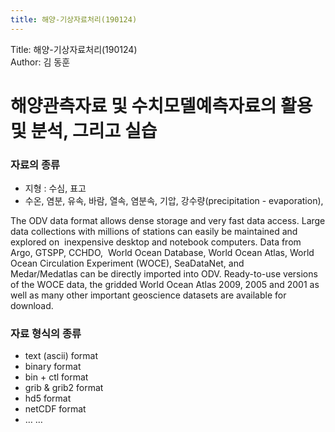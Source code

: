 ```yaml
---
title: 해양-기상자료처리(190124)  
---
```


Title: 해양-기상자료처리(190124)  
Author: 김 동훈

# 해양관측자료 및 수치모델예측자료의 활용 및 분석, 그리고 실습

### 자료의 종류
* 지형 : 수심, 표고
* 수온, 염분, 유속, 바람, 열속, 염분속, 기압, 강수량(precipitation - evaporation),

The ODV data format allows dense storage and very fast data access. Large data collections with millions of stations can easily be maintained and explored on  inexpensive desktop and notebook computers. Data from Argo, GTSPP, CCHDO,  World Ocean Database, World Ocean Atlas, World Ocean Circulation Experiment (WOCE), SeaDataNet, and Medar/Medatlas can be directly imported into ODV. Ready-to-use versions of the WOCE data, the gridded World Ocean Atlas 2009, 2005 and 2001 as well as many other important geoscience datasets are available for download.

### 자료 형식의 종류
* text (ascii) format
* binary format
* bin + ctl format
* grib & grib2 format
* hd5 format
* netCDF format
* … …
